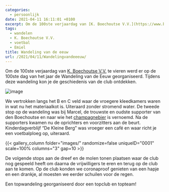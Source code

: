 ```yaml
---
categories:
  - persoonlijk
date: 2021-04-11 16:11:01 +0100
excerpt: Om de 100ste verjaardag van [K. Boechoutse V.V.](https://www.boechoutsevv.be) te vieren werd er op de 100ste dag van het jaar de Wandeling van de Eeuw georganiseerd.
tags:
  - wandelen
  - K. Boechoutse V.V.
  - voetbal
  - Emiel
title: Wandeling van de eeuw
url: /2021/04/11/Wandelingvandeeeuw/
---
```


Om de 100ste verjaardag van [K. Boechoutse V.V.](https://www.boechoutsevv.be) te vieren werd er op de 100ste dag van het jaar de Wandeling van de Eeuw georganiseerd. Tijdens deze wandeling kon je de geschiedenis van de club ontdekken.

![image](/img/wandelingvdeeuw.jpg)

We vertrokken langs het B en C veld waar de vroegere kleedkamers waren in wat nu het materiaalkot is. Uiteraard zonder stromend water. De tweede stop op de wandeling was bij Marcel, de trouwste en oudste supporter van den Boechoutse en naar wie het [champagnebier](https://www.boechoutsevv.be/kbvv-shop-1/marcelleke) is vernoemd. Na de supporters kwamen nu de oprichters en voorzitters aan de beurt. Kinderdagverblijf “De Kleine Berg” was vroeger een café en waar richt je een voetbalploeg op, uiteraard.

{{< gallery_column folder="images/" randomize=false uniqueID="0001" scale=100% columns="3" gap=10 >}}

De volgende stops aan de dreef en de molen tonen plaatsen waar de club nog gespeeld heeft om daarna de vrijwilligers te eren en terug op de club aan te komen. Op de club konden we coronaproof genieten van een hapje en een drankje, al moesten we eerder schuilen voor de regen.

Een topwandeling georganiseerd door een topclub en topteam!


